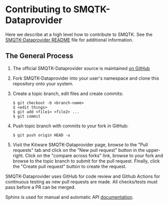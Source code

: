 # Contributing to SMQTK-Dataprovider

Here we describe at a high level how to contribute to SMQTK.
See the [SMQTK-Dataprovider README] file for additional information.


## The General Process

1.  The official SMQTK-Dataprovider source is maintained [on GitHub]

2.  Fork SMQTK-Dataprovider into your user's namespace and clone this repository
    onto your system.

3.  Create a topic branch, edit files and create commits:

        $ git checkout -b <branch-name>
        $ <edit things>
        $ git add <file1> <file2> ...
        $ git commit

4.  Push topic branch with commits to your fork in GitHub:

        $ git push origin HEAD -u

5.  Visit the Kitware SMQTK-Dataprovider page, browse to the "Pull requests"
    tab and click on the "New pull request" button in the upper-right.
    Click on the "compare across forks" link, browse to your fork and browse to
    the topic branch to submit for the pull request.
    Finally, click the "Create pull request" button to create the request.


SMQTK-Dataprovider uses GitHub for code review and Github Actions for
continuous testing as new pull requests are made.
All checks/tests must pass before a PR can be merged.

Sphinx is used for manual and automatic API [documentation].


[SMQTK-Dataprovider README]: README.md
[on GitHub]: https://github.com/Kitware/SMQTK-Dataprovider
[documentation]: docs/
